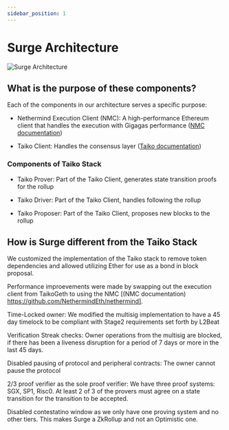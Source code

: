 ```yaml
---
sidebar_position: 1
---
```


# Surge Architecture

![Surge Architecture](/img/Surge-Architecture.svg)

## What is the purpose of these components?

Each of the components in our architecture serves a specific purpose:

- Nethermind Execution Client (NMC): A high-performance Ethereum client that handles the execution with Gigagas performance ([NMC documentation](https://github.com/NethermindEth/nethermind))

- Taiko Client: Handles the consensus layer ([Taiko documentation](https://docs.taiko.xyz/taiko-alethia-protocol/protocol-architecture/taiko-alethia-nodes#consensus-layer-taiko-client))

### Components of Taiko Stack

- Taiko Prover: Part of the Taiko Client, generates state transition proofs for the rollup

- Taiko Driver: Part of the Taiko Client, handles following the rollup

- Taiko Proposer: Part of the Taiko Client, proposes new blocks to the rollup

## How is Surge different from the Taiko Stack

We customized the implementation of the Taiko stack to remove token dependencies and allowed utilizing Ether for use as a bond in block proposal.

Performance improevements were made by swapping out the execution client from TaikoGeth to using the NMC [(NMC documentation) https://github.com/NethermindEth/nethermind].

Time-Locked owner: We modified the multisig implementation to have a 45 day timelock to be compliant with Stage2 requirements set forth by L2Beat

Verification Streak checks: Owner operations from the multisig are blocked, if there has been a liveness disruption for a period of 7 days or more in the last 45 days.

Disabled pausing of protocol and peripheral contracts: The owner cannot pause the protocol

2/3 proof verifier as the sole proof verifier: We have three proof systems: SGX, SP1, Risc0. At least 2 of 3 of the provers must agree on a state transition for the transition to be accepted.

Disabled contestatino window as we only have one proving system and no other tiers. This makes Surge a ZkRollup and not an Optimistic one.